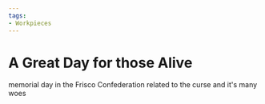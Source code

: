 ```yaml
---
tags:
- Workpieces
---
```


# A Great Day for those Alive

memorial day in the Frisco Confederation related to the curse and it's many woes
